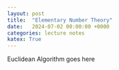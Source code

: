 ```yaml
---
layout: post
title:  "Elementary Number Theory"
date:   2024-07-02 00:00:00 +0000
categories: lecture notes
katex: True
---
```


Euclidean Algorithm goes here